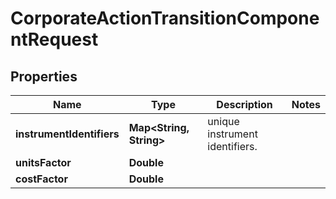 
# CorporateActionTransitionComponentRequest

## Properties
Name | Type | Description | Notes
------------ | ------------- | ------------- | -------------
**instrumentIdentifiers** | **Map&lt;String, String&gt;** | unique instrument identifiers. | 
**unitsFactor** | **Double** |  | 
**costFactor** | **Double** |  | 




